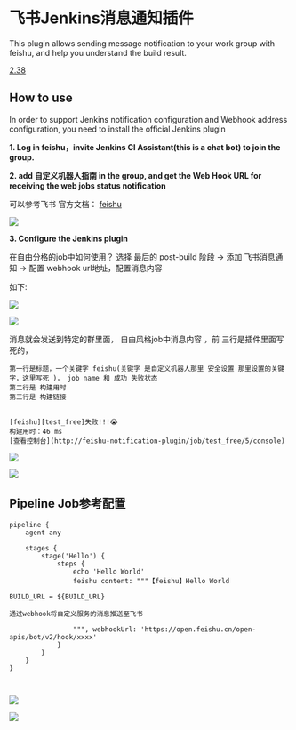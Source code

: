 # 飞书Jenkins消息通知插件

This plugin allows sending message notification to your work group with feishu, 
and help you understand the build result.

[2.38](https://github.com/mamh-java/feishu-notification-plugin/tree/feishu-notification-2.38-for-jenkins-2.303.1)


## How to use
In order to support Jenkins notification configuration and Webhook address configuration, 
you need to install the official Jenkins plugin

**1. Log in feishu，invite Jenkins CI Assistant(this is a chat bot) to join the group.**

**2. add 自定义机器人指南 in the group, and get the Web Hook URL for receiving the web jobs status notification**

可以参考飞书 官方文档： [feishu](https://open.feishu.cn/document/ukTMukTMukTM/ucTM5YjL3ETO24yNxkjN?lang=zh-CN)

 ![](https://cdn.jsdelivr.net/gh/mamh-java/feishu-notification-plugin@feishu-notification-2.38-for-jenkins-2.303.1/static/4.png?raw=true)


**3. Configure the Jenkins plugin**

在自由分格的job中如何使用？ 选择 最后的  post-build 阶段 -> 添加 飞书消息通知 -> 配置 webhook url地址，配置消息内容



如下:

 ![](https://cdn.jsdelivr.net/gh/mamh-java/feishu-notification-plugin@feishu-notification-2.38-for-jenkins-2.303.1/static/1.png)

 ![](https://cdn.jsdelivr.net/gh/mamh-java/feishu-notification-plugin@feishu-notification-2.38-for-jenkins-2.303.1/static/2.png?raw=true)


消息就会发送到特定的群里面， 自由风格job中消息内容 ，前 三行是插件里面写死的，
```
第一行是标题，一个关键字 feishu(关键字 是自定义机器人那里 安全设置 那里设置的关键字，这里写死 )， job name 和 成功 失败状态
第二行是 构建用时
第三行是 构建链接


[feishu][test_free]失败!!!😭
构建用时：46 ms
[查看控制台](http://feishu-notification-plugin/job/test_free/5/console)

```



 ![](https://cdn.jsdelivr.net/gh/mamh-java/feishu-notification-plugin@feishu-notification-2.38-for-jenkins-2.303.1/static/3.1.png?raw=true)

 ![](https://cdn.jsdelivr.net/gh/mamh-java/feishu-notification-plugin@feishu-notification-2.38-for-jenkins-2.303.1/static/3.2.png?raw=true) 








## Pipeline Job参考配置
```
pipeline {
    agent any

    stages {
        stage('Hello') {
            steps {
                echo 'Hello World'
                feishu content: """【feishu】Hello World

BUILD_URL = ${BUILD_URL}                

通过webhook将自定义服务的消息推送至飞书

                """, webhookUrl: 'https://open.feishu.cn/open-apis/bot/v2/hook/xxxx'
            }
        }
    }
}



```

 ![](https://cdn.jsdelivr.net/gh/mamh-java/feishu-notification-plugin@feishu-notification-2.38-for-jenkins-2.303.1/static/5.1.png?raw=true)

 ![](https://cdn.jsdelivr.net/gh/mamh-java/feishu-notification-plugin@feishu-notification-2.38-for-jenkins-2.303.1/static/5.2.png?raw=true)




